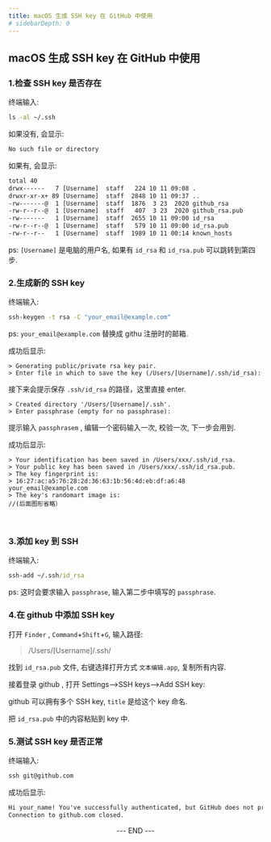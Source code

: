```yaml
---
title: macOS 生成 SSH key 在 GitHub 中使用
# sidebarDepth: 0
---
```

## macOS 生成 SSH key 在 GitHub 中使用

### 1.检查 SSH key 是否存在
终端输入: 
```cmd
ls -al ~/.ssh
```
如果没有, 会显示:
```cmd
No such file or directory
```
如果有, 会显示:
```cmd
total 40
drwx------   7 [Username]  staff   224 10 11 09:08 .
drwxr-xr-x+ 89 [Username]  staff  2848 10 11 09:37 ..
-rw-------@  1 [Username]  staff  1876  3 23  2020 github_rsa
-rw-r--r--@  1 [Username]  staff   407  3 23  2020 github_rsa.pub
-rw-------   1 [Username]  staff  2655 10 11 09:00 id_rsa
-rw-r--r--@  1 [Username]  staff   579 10 11 09:00 id_rsa.pub
-rw-r--r--   1 [Username]  staff  1989 10 11 00:14 known_hosts
```
ps: `[Username]` 是电脑的用户名, 如果有 `id_rsa` 和 `id_rsa.pub` 可以跳转到第四步.
<br>

### 2.生成新的 SSH key
终端输入: 
```cmd
ssh-keygen -t rsa -C "your_email@example.com"
```
ps: `your_email@example.com` 替换成 githu 注册时的邮箱.

成功后显示:
```cmd
> Generating public/private rsa key pair.
> Enter file in which to save the key (/Users/[Username]/.ssh/id_rsa):
```
接下来会提示保存 `.ssh/id_rsa` 的路径，这里直接 enter.
```cmd
> Created directory '/Users/[Username]/.ssh'.
> Enter passphrase (empty for no passphrase):
```
提示输入 `passphrasem` , 编辑一个密码输入一次, 校验一次, 下一步会用到.

成功后显示:
```cmd
> Your identification has been saved in /Users/xxx/.ssh/id_rsa.
> Your public key has been saved in /Users/xxx/.ssh/id_rsa.pub.
> The key fingerprint is:
> 16:27:ac:a5:76:28:2d:36:63:1b:56:4d:eb:df:a6:48 your_email@example.com
> The key's randomart image is:
//(后面图形省略）
```
<br>

### 3.添加 key 到 SSH
终端输入: 
```cmd
ssh-add ~/.ssh/id_rsa
```
ps: 这时会要求输入 `passphrase`, 输入第二步中填写的 `passphrase`.


### 4.在 github 中添加 SSH key
打开 `Finder` , `Command`+`Shift`+`G`, 输入路径:
> /Users/[Username]/.ssh/

找到 `id_rsa.pub` 文件, 右键选择打开方式 `文本编辑.app`, 复制所有内容.
<br>

接着登录 github , 打开 Settings-->SSH keys-->Add SSH key:

github 可以拥有多个 SSH key, `title` 是给这个 key 命名.

把 `id_rsa.pub` 中的内容粘贴到 key 中.

### 5.测试 SSH key 是否正常
终端输入: 
```cmd
ssh git@github.com
```
成功后显示: 
```cmd
Hi your_name! You've successfully authenticated, but GitHub does not provide shell access.
Connection to github.com closed.
```


<div style="text-align: center">--- END ---</div>